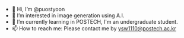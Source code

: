 - 👋 Hi, I’m @puostyoon
- 👀 I’m interested in image generation using A.I.
- 🌱 I’m currently learning in POSTECH, I'm an undergraduate student.
- 📫 How to reach me: Please contact me by ysw1110@postech.ac.kr

